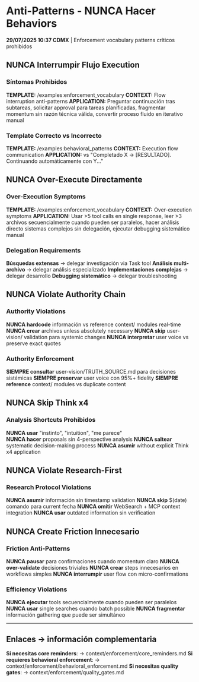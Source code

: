 # Anti-Patterns - NUNCA Hacer Behaviors

**29/07/2025 10:37 CDMX** | Enforcement vocabulary patterns críticos prohibidos

## NUNCA Interrumpir Flujo Execution

### Síntomas Prohibidos
**TEMPLATE:** /examples:enforcement_vocabulary
**CONTEXT:** Flow interruption anti-patterns
**APPLICATION:** Preguntar continuación tras subtareas, solicitar approval para tareas planificadas, fragmentar momentum sin razón técnica válida, convertir proceso fluido en iterativo manual

### Template Correcto vs Incorrecto
**TEMPLATE:** /examples:behavioral_patterns
**CONTEXT:** Execution flow communication
**APPLICATION:** vs "Completado X → [RESULTADO]. Continuando automáticamente con Y..."

## NUNCA Over-Execute Directamente

### Over-Execution Symptoms
**TEMPLATE:** /examples:enforcement_vocabulary
**CONTEXT:** Over-execution symptoms
**APPLICATION:** Usar >5 tool calls en single response, leer >3 archivos secuencialmente cuando pueden ser paralelos, hacer análisis directo sistemas complejos sin delegación, ejecutar debugging sistemático manual

### Delegation Requirements
**Búsquedas extensas** → delegar investigación via Task tool
**Análisis multi-archivo** → delegar análisis especializado
**Implementaciones complejas** → delegar desarrollo
**Debugging sistemático** → delegar troubleshooting

## NUNCA Violate Authority Chain

### Authority Violations
**NUNCA hardcode** información vs reference context/ modules real-time
**NUNCA crear** archivos unless absolutely necessary
**NUNCA skip** user-vision/ validation para systemic changes
**NUNCA interpretar** user voice vs preserve exact quotes

### Authority Enforcement
**SIEMPRE consultar** user-vision/TRUTH_SOURCE.md para decisiones sistémicas
**SIEMPRE preservar** user voice con 95%+ fidelity
**SIEMPRE reference** context/ modules vs duplicate content

## NUNCA Skip Think x4

### Analysis Shortcuts Prohibidos
**NUNCA usar** "instinto", "intuition", "me parece"  
**NUNCA hacer** proposals sin 4-perspective analysis
**NUNCA saltear** systematic decision-making process
**NUNCA asumir** without explicit Think x4 application

## NUNCA Violate Research-First

### Research Protocol Violations
**NUNCA asumir** información sin timestamp validation
**NUNCA skip** $(date) comando para current fecha
**NUNCA omitir** WebSearch + MCP context integration
**NUNCA usar** outdated information sin verification

## NUNCA Create Friction Innecesario

### Friction Anti-Patterns
**NUNCA pausar** para confirmaciones cuando momentum claro
**NUNCA over-validate** decisiones triviales
**NUNCA crear** steps innecesarios en workflows simples
**NUNCA interrumpir** user flow con micro-confirmations

### Efficiency Violations
**NUNCA ejecutar** tools secuencialmente cuando pueden ser paralelos
**NUNCA usar** single searches cuando batch possible
**NUNCA fragmentar** información gathering que puede ser simultáneo

---

## Enlaces → información complementaria
**Si necesitas core reminders**: → context/enforcement/core_reminders.md
**Si requieres behavioral enforcement**: → context/enforcement/behavioral_enforcement.md
**Si necesitas quality gates**: → context/enforcement/quality_gates.md